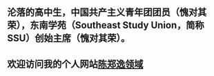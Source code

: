 ## 沦落的高中生，中国共产主义青年团团员（愧对其荣），东南学苑（Southeast Study Union，简称SSU）创始主席（愧对其荣）。
## 欢迎访问我的个人网站[陈郑逸领域](https://fujianprovince.github.io/ "https://fujianprovince.github.io/")
